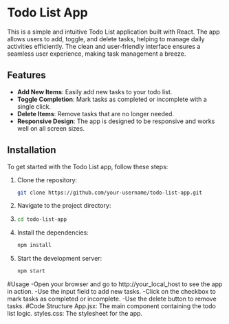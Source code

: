 # Todo List App

This is a simple and intuitive Todo List application built with React. The app allows users to add, toggle, and delete tasks, helping to manage daily activities efficiently. The clean and user-friendly interface ensures a seamless user experience, making task management a breeze.

## Features

- **Add New Items**: Easily add new tasks to your todo list.
- **Toggle Completion**: Mark tasks as completed or incomplete with a single click.
- **Delete Items**: Remove tasks that are no longer needed.
- **Responsive Design**: The app is designed to be responsive and works well on all screen sizes.

## Installation

To get started with the Todo List app, follow these steps:

1. Clone the repository:
   ```bash
   git clone https://github.com/your-username/todo-list-app.git
2. Navigate to the project directory:
3. ```bash
   cd todo-list-app
4. Install the dependencies:
   ```bash
   npm install
6. Start the development server:
   ```bash
   npm start

#Usage
-Open your browser and go to http://your_local_host to see the app in action.
-Use the input field to add new tasks.
-Click on the checkbox to mark tasks as completed or incomplete.
-Use the delete button to remove tasks.
#Code Structure
App.jsx: The main component containing the todo list logic.
styles.css: The stylesheet for the app.
 
